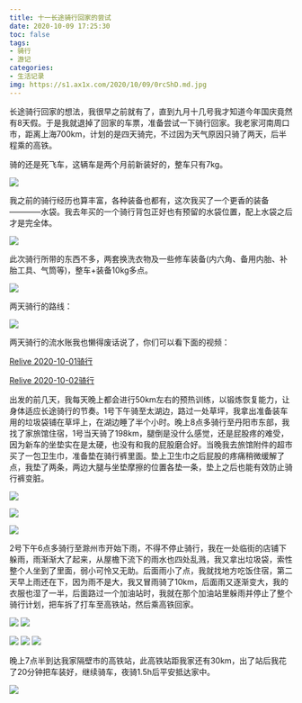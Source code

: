 ```yaml
---
title: 十一长途骑行回家的尝试
date: 2020-10-09 17:25:30
toc: false
tags: 
- 骑行
- 游记
categories:
- 生活记录  
img: https://s1.ax1x.com/2020/10/09/0rcShD.md.jpg
---
```


长途骑行回家的想法，我很早之前就有了，直到九月十几号我才知道今年国庆竟然有8天假。于是我就退掉了回家的车票，准备尝试一下骑行回家。我老家河南周口市，距离上海700km，计划的是四天骑完，不过因为天气原因只骑了两天，后半程乘的高铁。

骑的还是死飞车，这辆车是两个月前新装好的，整车只有7kg。

[![](https://s1.ax1x.com/2020/10/09/0rdyAH.md.jpg)](https://imgchr.com/i/0rdyAH)

我之前的骑行经历也算丰富，各种装备也都有，这次我买了一个更香的装备————水袋。我去年买的一个骑行背包正好也有预留的水袋位置，配上水袋之后才是完全体。

[![](https://s1.ax1x.com/2020/10/09/0raztA.md.jpg)](https://imgchr.com/i/0raztA)

此次骑行所带的东西不多，两套换洗衣物及一些修车装备(内六角、备用内胎、补胎工具、气筒等)，整车+装备10kg多点。

[![](https://s1.ax1x.com/2020/10/09/0rcShD.md.jpg)](https://imgchr.com/i/0rcShD)

两天骑行的路线：

[![](https://s1.ax1x.com/2020/10/09/0rwLIH.md.png)](https://imgchr.com/i/0rwLIH)

两天骑行的流水账我也懒得废话说了，你们可以看下面的视频：

[Relive 2020-10-01骑行](https://www.relive.cc/view/vMv8V4mxJN6)

[Relive 2020-10-02骑行](https://www.relive.cc/view/vLqe1mB88dq)



出发的前几天，我每天晚上都会进行50km左右的预热训练，以锻炼恢复能力，让身体适应长途骑行的节奏。1号下午骑至太湖边，路过一处草坪，我拿出准备装车用的垃圾袋铺在草坪上，在湖边睡了半个小时。晚上8点多骑行至丹阳市东部，我找了家旅馆住宿，1号当天骑了198km，腿倒是没什么感觉，还是屁股疼的难受，因为新车的坐垫实在是太硬，也没有和我的屁股磨合好。当晚我去旅馆附件的超市买了一包卫生巾，准备垫在骑行裤里面。垫上卫生巾之后屁股的疼痛稍微缓解了点，我垫了两条，两边大腿与坐垫摩擦的位置各垫一条，垫上之后也能有效防止骑行裤变脏。

[![](https://s1.ax1x.com/2020/10/09/0r53kR.md.jpg)](https://imgchr.com/i/0r53kR)

[![](https://s1.ax1x.com/2020/10/09/0rghJU.md.jpg)](https://imgchr.com/i/0rghJU)

[![](https://s1.ax1x.com/2020/10/09/0rc4KA.md.jpg)](https://imgchr.com/i/0rc4KA)

2号下午6点多骑行至滁州市开始下雨，不得不停止骑行，我在一处临街的店铺下躲雨，雨渐渐大了起来，从屋檐下流下的雨水也四处乱溅，我又拿出垃圾袋，索性整个人坐到了里面，弱小可怜又无助。后面雨小了点，我就找地方吃饭住宿，第二天早上雨还在下，因为雨不是大，我又冒雨骑了10km，后面雨又逐渐变大，我的衣服也湿了一半，后面路过一个加油站时，我就在那个加油站里躲雨并停止了整个骑行计划，把车拆了打车至高铁站，然后乘高铁回家。

[![](https://s1.ax1x.com/2020/10/09/0rr5kD.md.jpg)](https://imgchr.com/i/0rr5kD)
[![](https://s1.ax1x.com/2020/10/09/0rs2CQ.md.jpg)](https://imgchr.com/i/0rs2CQ)

[![](https://s1.ax1x.com/2020/10/09/0r66pQ.md.jpg)](https://imgchr.com/i/0r66pQ)
[![](https://s1.ax1x.com/2020/10/09/0r6Dk8.md.jpg)](https://imgchr.com/i/0r6Dk8)
[![](https://s1.ax1x.com/2020/10/09/0r6rtS.md.jpg)](https://imgchr.com/i/0r6rtS)

晚上7点半到达我家隔壁市的高铁站，此高铁站距我家还有30km，出了站后我花了20分钟把车装好，继续骑车，夜骑1.5h后平安抵达家中。

[![](https://s1.ax1x.com/2020/10/09/0rRXxe.md.jpg)](https://imgchr.com/i/0rRXxe)


